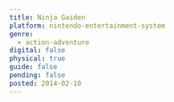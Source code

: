 ```yaml
---
title: Ninja Gaiden
platform: nintendo-entertainment-system
genre:
  - action-adventure
digital: false
physical: true
guide: false
pending: false
posted: 2014-02-10
---
```

